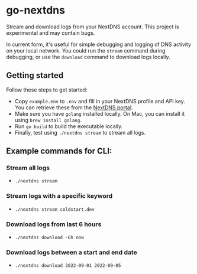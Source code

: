 go-nextdns
==========

Stream and download logs from your NextDNS account. This project is experimental and may contain bugs. 

In current form, it's useful for simple debugging and logging of DNS activity on your local network. You could run the `stream` command during debugging, or use the `download` command to download logs locally. 

## Getting started
 
Follow these steps to get started:

- Copy `example.env` to `.env` and fill in your NextDNS profile and API key. You can retrieve these from the [NextDNS portal](https://my.nextdns.io/d8c532/setup).
- Make sure you have `golang` installed locally. On Mac, you can install it using `brew install golang`. 
- Run `go build` to build the executable locally. 
- Finally, test using `./nextdns stream` to stream all logs.

## Example commands for CLI:

### Stream all logs
- `./nextdns stream`

### Stream logs with a specific keyword
- `./nextdns stream coldstart.dev`

### Download logs from last 6 hours
- `./nextdns download -6h now`

### Download logs between a start and end date
- `./nextdns download 2022-09-01 2022-09-05`
